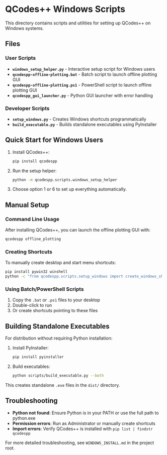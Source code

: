 # QCodes++ Windows Scripts

This directory contains scripts and utilities for setting up QCodes++ on Windows systems.

## Files

### User Scripts
- **`windows_setup_helper.py`** - Interactive setup script for Windows users
- **`qcodespp-offline-plotting.bat`** - Batch script to launch offline plotting GUI
- **`qcodespp-offline-plotting.ps1`** - PowerShell script to launch offline plotting GUI
- **`qcodespp_gui_launcher.py`** - Python GUI launcher with error handling

### Developer Scripts
- **`setup_windows.py`** - Creates Windows shortcuts programmatically
- **`build_executable.py`** - Builds standalone executables using PyInstaller

## Quick Start for Windows Users

1. Install QCodes++:
   ```bash
   pip install qcodespp
   ```

2. Run the setup helper:
   ```bash
   python -m qcodespp.scripts.windows_setup_helper
   ```

3. Choose option 1 or 6 to set up everything automatically.

## Manual Setup

### Command Line Usage
After installing QCodes++, you can launch the offline plotting GUI with:
```bash
qcodespp offline_plotting
```

### Creating Shortcuts
To manually create desktop and start menu shortcuts:
```bash
pip install pywin32 winshell
python -c "from qcodespp.scripts.setup_windows import create_windows_shortcuts; create_windows_shortcuts()"
```

### Using Batch/PowerShell Scripts
1. Copy the `.bat` or `.ps1` files to your desktop
2. Double-click to run
3. Or create shortcuts pointing to these files

## Building Standalone Executables

For distribution without requiring Python installation:

1. Install PyInstaller:
   ```bash
   pip install pyinstaller
   ```

2. Build executables:
   ```bash
   python scripts/build_executable.py --both
   ```

This creates standalone `.exe` files in the `dist/` directory.

## Troubleshooting

- **Python not found**: Ensure Python is in your PATH or use the full path to python.exe
- **Permission errors**: Run as Administrator or manually create shortcuts
- **Import errors**: Verify QCodes++ is installed with `pip list | findstr qcodespp`

For more detailed troubleshooting, see `WINDOWS_INSTALL.md` in the project root.
